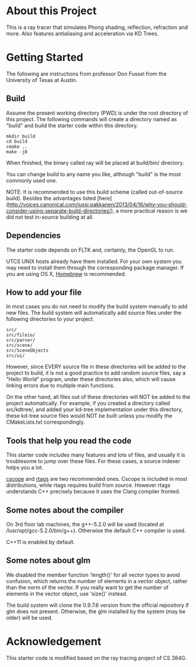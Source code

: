 # About this Project
This is a ray tracer that simulates Phong shading, reflection, refraction and more.
Also features antialiasing and acceleration via KD Trees.

# Getting Started

The following are instructions from professor Don Fussel from the University of Texas at Austin.

## Build

Assume the present working directory (PWD) is under the root directory of this
project. The following commands will create a directory named as "build" and
build the starter code within this directory.

```
mkdir build
cd build
cmake ..
make -j8
```

When finished, the binary called ray will be placed at build/bin/ directory.

You can change build to any name you like, although "build" is the most
commonly used one.

NOTE: It is recommended to use this build scheme (called out-of-source build).
Besides the advantages listed [here]
(http://voices.canonical.com/jussi.pakkanen/2013/04/16/why-you-should-consider-using-separate-build-directories/),
a more practical reason is we did not test in-source building at all.

## Dependencies

The starter code depends on FLTK and, certainly, the OpenGL to run.

UTCS UNIX hosts already have them installed. For your own system you may need
to install them through the corresponding package manager. If you are using OS
X, [Homebrew](http://brew.sh/) is recommended.

## How to add your file

In most cases you do not need to modify the build system manually to add new
files. The build system will automatically add source files under the
following directories to your project.

	src/
	src/fileio/
	src/parser/
	src/scene/
	src/SceneObjects
	src/ui/

However, since EVERY source file in these directories will be added to the
project to build, it is not a good practice to add random source files, say a
"Hello World" program, under these directories also, which will cause linking
errors due to multiple main functions.

On the other hand, all files out of these directories will NOT be added to the
project automatically. For example, if you created a directory called
src/kdtree/, and added your kd-tree implementation under this directory, these
kd-tree source files would NOT be built unless you modify the CMakeLists.txt
correspondingly.

## Tools that help you read the code

This starter code includes many features and lots of files, and usually it is
troublesome to jump over these files. For these cases, a source indexer helps
you a lot.

[cscope](http://cscope.sourceforge.net/) and [rtags](http://www.rtags.net/)
are two recommended ones. Cscope is included in most distributions, while
rtags requires build from source. However rtags understands C++ precisely
because it uses the Clang compiler fronted.

## Some notes about the compiler

On 3rd floor lab machines, the g++-5.2.0 will be used (located at
/lusr/opt/gcc-5.2.0/bin/g++). Otherwise the default C++ compiler is used.

C++11 is enabled by default.

## Some notes about glm

We disabled the member function 'length()' for all vector types to avoid
confusion, which returns the number of elements in a vector object, rather than
the norm of the vector. If you really want to get the number of elements in
the vector object, use 'size()' instead.

The build system will clone the 0.9.7.6 version from the official repository
if glm does not present. Otherwise, the glm installed by the system (may be
older) will be used.

# Acknowledgement 

This starter code is modified based on the ray tracing project of CS 384G.
